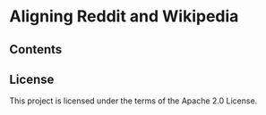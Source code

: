 # Aligning Reddit and Wikipedia

## Contents


## License
This project is licensed under the terms of the Apache 2.0 License.
